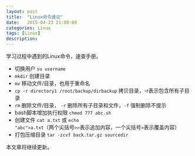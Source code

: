 ```yaml
---
layout: post
title:  "Linux命令速记"
date:   2015-04-23 21:00:00
categories: Linux
tags: [Linux]
description: 
---
```

学习过程中遇到的Linux命令，速查手册。<!--more-->

* 切换用户 <code>su username</code>
* <code>mkdir</code> 创建目录
* <code>mv</code> 移动文件/目录，也用于重命名
* <code>cp -r directory1 /root/backup/dirbackup</code> 拷贝目录，-r表示包含所有子目录
* <code>rm</code> 删除文件/目录，  <code>-r</code> 删除所有子目录和文件，<code>-f</code> 强制删除不提示
* bash脚本增加执行权限 <code>chmod 777 abc.sh</code>
* 创建文件 <code>cat a.txt</code> 或 <code>echo "abc">a.txt</code>（两个尖括号<code>>></code>表示追加内容，一个尖括号<code>></code>表示覆盖内容）
* 打包压缩目录 <code>tar -zcvf back.tar.gz sourcedir</code>

本文章将继续更新。
